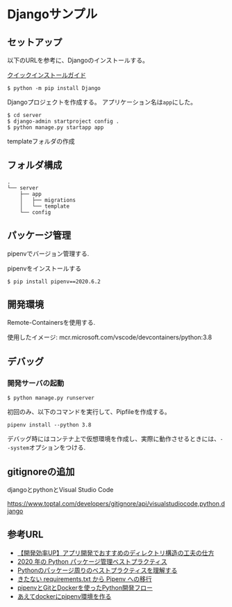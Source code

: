 # Djangoサンプル

## セットアップ

以下のURLを参考に、Djangoのインストールする。

[クイックインストールガイド](https://docs.djangoproject.com/ja/3.0/intro/install/#verifying)


```shell
$ python -m pip install Django
```

Djangoプロジェクトを作成する。
アプリケーション名は```app```にした。

```shell
$ cd server
$ django-admin startproject config .
$ python manage.py startapp app
```

templateフォルダの作成

## フォルダ構成

```shell
.
└── server
    ├── app
    │   ├── migrations
    │   └── template
    └── config
```

## パッケージ管理
pipenvでバージョン管理する.


pipenvをインストールする

```shell
$ pip install pipenv==2020.6.2
```



## 開発環境
Remote-Containersを使用する.

使用したイメージ: mcr.microsoft.com/vscode/devcontainers/python:3.8

## デバッグ

### 開発サーバの起動

```shell
$ python manage.py runserver
```

初回のみ、以下のコマンドを実行して、Pipfileを作成する。

```
pipenv install --python 3.8
```

デバッグ時にはコンテナ上で仮想環境を作成し、実際に動作させるときには、```--system```オプションをつける.



## gitignoreの追加
djangoとpythonとVisual Studio Code

https://www.toptal.com/developers/gitignore/api/visualstudiocode,python,django

## 参考URL

- [【開発効率UP】アプリ開発でおすすめのディレクトリ構造の工夫の仕方](https://code-ship-blog.wemotion.co.jp/technology/【開発効率up】アプリ開発でおすすめのディレクト)
- [2020 年の Python パッケージ管理ベストプラクティス](https://qiita.com/sk217/items/43c994640f4843a18dbe)
- [Pythonのパッケージ周りのベストプラクティスを理解する](https://www.m3tech.blog/entry/python-packaging)
- [きたない requirements.txt から Pipenv への移行](https://www.kabuku.co.jp/developers/python-pipenv-graph)
- [pipenvとGitとDockerを使ったPython開発フロー](https://qiita.com/Aruneko/items/796d7eeb61e1f36ae4a0)
- [あえてdockerにpipenv環境を作る](https://qiita.com/nassy20/items/3724aeda49238f965fb1)